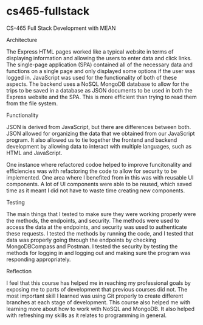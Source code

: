 # cs465-fullstack
CS-465 Full Stack Development with MEAN

Architecture

The Express HTML pages worked like a typical website in terms of displaying information and allowing the users to enter data and click links. The single-page application (SPA) contained all of the necessary data and functions on a single page and only displayed some options if the user was logged in. JavaScript was used for the functionality of both of these aspects. The backend uses a NoSQL MongoDB database to allow for the trips to be saved in a database as JSON documents to be used in both the Express website and the SPA. This is more efficient than trying to read them from the file system.


Functionality

JSON is derived from JavaScript, but there are differences between both. JSON allowed for organizing the data that we obtained from our JavaScript program. It also allowed us to tie together the frontend and backend development by allowing data to interact with multiple languages, such as HTML and JavaScript.

One instance where refactored codoe helped to improve funcitonality and efficiencies was with refactoring the code to allow for security to be implemented. One area where I benefited from in this was with reusable UI components. A lot of UI components were able to be reused, which saved time as it meant I did not have to waste time creating new components.


Testing

The main things that I tested to make sure they were working properly were the methods, the endpoints, and security. The methods were used to access the data at the endpoints, and security was used to authenticate these requests. I tested the methods by running the code, and I tested that data was properly going through the endpoints by checking MongoDBCompass and Postman. I tested the security by testing the methods for logging in and logging out and making sure the program was responding appropriately.

Reflection

I feel that this course has helped me in reaching my professional goals by exposing me to parts of development that previous courses did not. The most important skill I learned was using Git properly to create different branches at each stage of development. This course also helped me with learning more about how to work with NoSQL and MongoDB. It also helped with refreshing my skills as it relates to programming in general.
